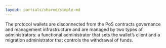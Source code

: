```yaml
---
layout: partials/shared/simple-md
---
```


The protocol wallets are disconnected from the PoS contracts governance and management infrastructure and are managed by two types of administrators: a functional administrator that sets the wallet’s client and a migration administrator that controls the withdrawal of funds.

